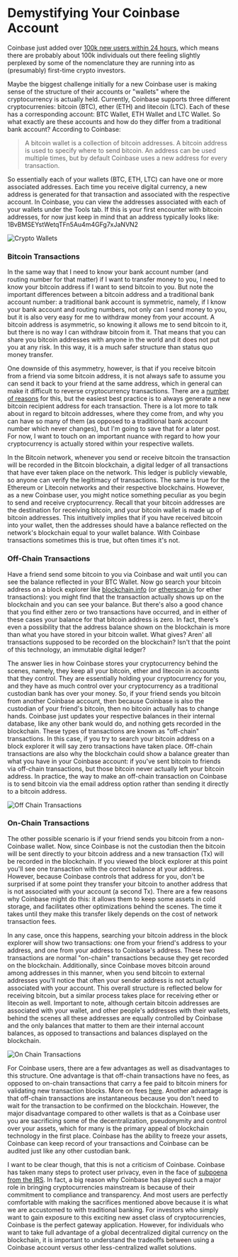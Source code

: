 # Demystifying Your Coinbase Account

Coinbase just added over [100k new users within 24 hours](https://www.bloomberg.com/news/articles/2017-11-02/bitcoin-exchange-added-100-000-users-in-a-day-as-price-exploded), which means there are probably about 100k individuals out there feeling slightly perplexed by some of the nomenclature they are running into as (presumably) first-time crypto investors.

Maybe the biggest challenge initially for a new Coinbase user is making sense of the structure of their accounts or "wallets" where the cryptocurrency is actually held. Currently, Coinbase supports three different cryptocurrenies: bitcoin (BTC), ether (ETH) and litecoin (LTC). Each of these has a corresponding account: BTC Wallet, ETH Wallet and LTC Wallet. So what exactly are these accounts and how do they differ from a traditional bank account? According to Coinbase:

> A bitcoin wallet is a collection of bitcoin addresses. A bitcoin address is used to specify where to send bitcoin. An address can be used multiple times, but by default Coinbase uses a new address for every transaction.

So essentially each of your wallets (BTC, ETH, LTC) can have one or more associated addresses. Each time you receive digital currency, a new address is generated for that transaction and associated with the respective account. In Coinbase, you can view the addresses associated with each of your wallets under the Tools tab. If this is your first encounter with bitcoin addresses, for now just keep in mind that an address typically looks like: 1BvBMSEYstWetqTFn5Au4m4GFg7xJaNVN2

![Crypto Wallets](../images/wallets.png)

### Bitcoin Transactions

In the same way that I need to know your bank account number (and routing number for that matter) if I want to transfer money to you, I need to know your bitcoin address if I want to send bitcoin to you. But note the important differences between a bitcoin address and a traditional bank account number: a traditional bank account is symmetric, namely, if I know your bank account and routing numbers, not only can I send money to you, but it is also very easy for me to withdraw money from your account. A bitcoin address is asymmetric, so knowing it allows me to send bitcoin to it, but there is no way I can withdraw bitcoin from it. That means that you can share you bitcoin addresses with anyone in the world and it does not put you at any risk. In this way, it is a much safer structure than status quo money transfer.

One downside of this asymmetry, however, is that if you receive bitcoin from a friend via some bitcoin address, it is not always safe to assume you can send it back to your friend at the same address, which in general can make it difficult to reverse cryptocurrency transactions. There are a [number of reasons](https://en.bitcoin.it/wiki/From_address) for this, but the easiest best practice is to always generate a new bitcoin recipient address for each transaction. There is a lot more to talk about in regard to bitcoin addresses, where they come from, and why you can have so many of them (as opposed to a traditional bank account number which never changes), but I'm going to save that for a later post. For now, I want to touch on an important nuance with regard to how your cryptocurrency is actually stored within your respective wallets.

In the Bitcoin network, whenever you send or receive bitcoin the transaction will be recorded in the Bitcoin blockchain, a digital ledger of all transactions that have ever taken place on the network. This ledger is publicly viewable, so anyone can verify the legitimacy of transactions. The same is true for the Ethereum or Litecoin networks and their respective blockchains. However, as a new Coinbase user, you might notice something peculiar as you begin to send and receive cryptocurrency. Recall that your bitcoin addresses are the destination for receiving bitcoin, and your bitcoin wallet is made up of bitcoin addresses. This intuitively implies that if you have received bitcoin into your wallet, then the addresses should have a balance reflected on the network's blockchain equal to your wallet balance. With Coinbase transactions sometimes this is true, but often times it's not.

### Off-Chain Transactions

Have a friend send some bitcoin to you via Coinbase and wait until you can see the balance reflected in your BTC Wallet. Now go search your bitcoin address on a block explorer like [blockchain.info](https://blockchain.info/) (or [etherscan.io](https://etherscan.io/) for ether transactions): you might find that the transaction actually shows up on the blockchain and you can see your balance. But there's also a good chance that you find either zero or two transactions have occurred, and in either of these cases your balance for that bitcoin address is zero. In fact, there's even a possibility that the address balance shown on the blockchain is more than what you have stored in your bitcoin wallet. What gives? Aren' all transactions supposed to be recorded on the blockchain? Isn't that the point of this technology, an immutable digital ledger?

The answer lies in how Coinbase stores your cryptocurrency behind the scenes, namely, they keep all your bitcoin, ether and litecoin in accounts that they control. They are essentially holding your cryptocurrency for you, and they have as much control over your cryptocurrency as a traditional custodian bank has over your money.  So, if your friend sends you bitcoin from another Coinbase account, then because Coinbase is also the custodian of your friend's bitcoin, then no bitcoin actually has to change hands. Coinbase just updates your respective balances in their internal database, like any other bank would do, and nothing gets recorded in the blockchain. These types of transactions are known as "off-chain" transactions. In this case, if you try to search your bitcoin address on a block explorer it will say zero transactions have taken place. Off-chain transactions are also why the blockchain could show a balance greater than what you have in your Coinbase account: if you've sent bitcoin to friends via off-chain transactions, but those bitcoin never actually left your bitcoin address. In practice, the way to make an off-chain transaction on Coinbase is to send bitcoin via the email address option rather than sending it directly to a bitcoin address.

![Off Chain Transactions](../images/off-chain-transactions.png)

### On-Chain Transactions

The other possible scenario is if your friend sends you bitcoin from a non-Coinbase wallet. Now, since Coinbase is not the custodian then the bitcoin will be sent directly to your bitcoin address and a new transaction (Tx) will be recorded in the blockchain. If you viewed the block explorer at this point you'll see one transaction with the correct balance at your address. However, because Coinbase controls that address for you, don't be surprised if at some point they transfer your bitcoin to another address that is not associated with your account (a second Tx). There are a few reasons why Coinbase might do this: it allows them to keep some assets in cold storage, and facilitates other optimizations behind the scenes. The time it takes until they make this transfer likely depends on the cost of network transaction fees.

In any case, once this happens, searching your bitcoin address in the block explorer will show two transactions: one from your friend's address to your address, and one from your address to Coinbase's address. These two transactions are normal "on-chain" transactions because they get recorded on the blockchain. Additionally, since Coinbase moves bitcoin around among addresses in this manner, when you send bitcoin to external addresses you'll notice that often your sender address is not actually associated with your account. This overall structure is reflected below for receiving bitcoin, but a similar process takes place for receiving ether or litecoin as well. Important to note, although certain bitcoin addresses are associated with your wallet, and other people's addresses with their wallets, behind the scenes all these addresses are equally controlled by Coinbase and the only balances that matter to them are their internal account balances, as opposed to transactions and balances displayed on the blockchain.

![On Chain Transactions](../images/on-chain-transactions.png)

For Coinbase users, there are a few advantages as well as disadvantages to this structure. One advantage is that off-chain transactions have no fees, as opposed to on-chain transactions that carry a fee paid to bitcoin miners for validating new transaction blocks. More on fees [here](https://support.coinbase.com/customer/portal/articles/815435-does-coinbase-pay-bitcoin-miner-fees). Another advantage is that off-chain transactions are instantaneous because you don't need to wait for the transaction to be confirmed on the blockchain. However, the major disadvantage compared to other wallets is that as a Coinbase user you are sacrificing some of the decentralization, pseudonymity and control over your assets, which for many is the primary appeal of blockchain technology in the first place. Coinbase has the ability to freeze your assets, Coinbase can keep record of your transactions and Coinbase can be audited just like any other custodian bank.

I want to be clear though, that this is not a criticism of Coinbase. Coinbase has taken many steps to protect user privacy, even in the face of [subpoena from the IRS](https://medium.com/@barmstrong/coinbase-and-the-irs-c4e2e386e0cf). In fact, a big reason why Coinbase has played such a major role in bringing cryptocurrencies mainstream is because of their commitment to compliance and transparency. And most users are perfectly comfortable with making the sacrifices mentioned above because it is what we are accustomed to with traditional banking. For investors who simply want to gain exposure to this exciting new asset class of cryptocurrencies, Coinbase is the perfect gateway application. However, for individuals who want to take full advantage of a global decentralized digital currency on the blockchain, it is important to understand the tradeoffs between using a Coinbase account versus other less-centralized wallet solutions.
